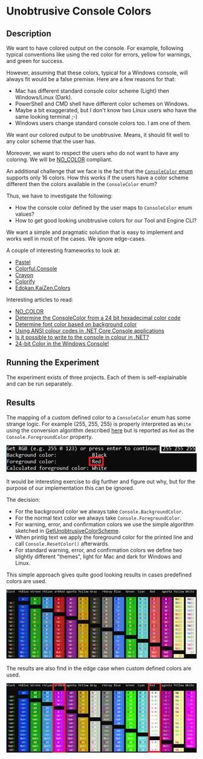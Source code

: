 # Unobtrusive Console Colors

## Description

We want to have colored output on the console. For example, following typical conventions like using the red color for errors, yellow for warnings, and green for success.

However, assuming that these colors, typical for a Windows console, will always fit would be a false premise. Here are a few reasons for that:

- Mac has different standard console color scheme (Light) then Windows/Linux (Dark).
- PowerShell and CMD shell have different color schemes on Windows.
- Maybe a bit exaggerated, but I don't know two Linux users who have the same looking terminal ;-)
- Windows users change standard console colors too. I am one of them.

We want our colored output to be unobtrusive. Means, it should fit well to any color scheme that the user has.

Moreover, we want to respect the users who do not want to have any coloring. We will be [NO_COLOR](https://no-color.org/) compliant.

An additional challenge that we face is the fact that the [`ConsoleColor` enum](https://docs.microsoft.com/en-us/dotnet/api/system.consolecolor?view=netframework-4.8) supports only 16 colors.
How this works if the users have a color scheme different then the colors available in the `ConsoleColor` enum?

Thus, we have to investigate the following:

- How the console color defined by the user maps to `ConsoleColor` enum values?
- How to get good looking unobtrusive colors for our Tool and Engine CLI?

We want a simple and pragmatic solution that is easy to implement and works well in most of the cases. We ignore edge-cases.

A couple of interesting frameworks to look at:

- [Pastel](https://github.com/silkfire/Pastel)
- [Colorful.Console](https://github.com/tomakita/Colorful.Console)
- [Crayon](https://github.com/riezebosch/crayon)
- [Colorify](https://github.com/deinsoftware/colorify)
- [Edokan.KaiZen.Colors](https://github.com/edokan/Edokan.KaiZen.Colors)

Interesting articles to read:

- [NO_COLOR](https://no-color.org/)
- [Determine the ConsoleColor from a 24 bit hexadecimal color code](https://www.jerriepelser.com/blog/determine-consolecolor-from-hex-color/)
- [Determine font color based on background color](https://stackoverflow.com/questions/1855884/determine-font-color-based-on-background-color/1855903)
- [Using ANSI colour codes in .NET Core Console applications](https://www.jerriepelser.com/blog/using-ansi-color-codes-in-net-console-apps/)
- [Is it possible to write to the console in colour in .NET?](https://stackoverflow.com/questions/2743260/is-it-possible-to-write-to-the-console-in-colour-in-net)
- [24-bit Color in the Windows Console!](https://devblogs.microsoft.com/commandline/24-bit-color-in-the-windows-console/)

## Running the Experiment

The experiment exists of three projects. Each of them is self-explainable and can be run separately.

## Results

The mapping of a custom defined color to a `ConsoleColor` enum has some strange logic.
For example (255, 255, 255) is properly interpreted as `White` using the conversion algorithm described [here](https://www.jerriepelser.com/blog/determine-consolecolor-from-hex-color/) but is reported as `Red` as the `Console.ForegroundColor` property.

![Mapping of an arbitrary color to ConsoleColor enum.png](images/mapping-of-an-arbitrary-color-to-consolecolor-enum.png)

It would be interesting exercise to dig further and figure out why, but for the purpose of our implementation this can be ignored.

The decision:

- For the background color we always take `Console.BackgroundColor`.
- For the normal text color we always take `Console.ForegroundColor`.
- For warning, error, and confirmation colors we use the simple algorithm sketched in [GetUnobtrusiveColorScheme](GetUnobtrusiveColorScheme/Program.cs).
- When printig text we apply the foreground color for the printed line and call `Console.ResetColor()` afterwards.
- For standard warning, error, and confirmation colors we define two slightly different "themes", light for Mac and dark for Windows and Linux.

This simple approach gives quite good looking results in cases predefined colors are used.

![Unobtrusive colors with standard colors](images/unobtrusive-colors-with-standard-colors.png)

The results are also find in the edge case when custom defined colors are used.

![Unobtrusive colors with custom colors](images/unobtrusive-colors-with-custom-colors.png)